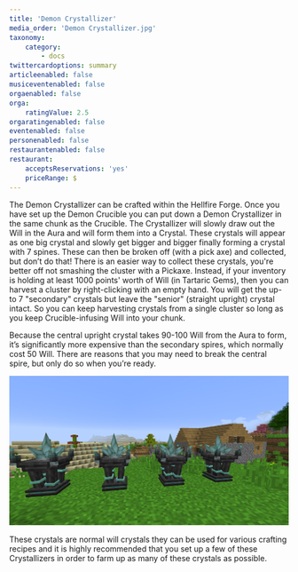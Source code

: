 ```yaml
---
title: 'Demon Crystallizer'
media_order: 'Demon Crystallizer.jpg'
taxonomy:
    category:
        - docs
twittercardoptions: summary
articleenabled: false
musiceventenabled: false
orgaenabled: false
orga:
    ratingValue: 2.5
orgaratingenabled: false
eventenabled: false
personenabled: false
restaurantenabled: false
restaurant:
    acceptsReservations: 'yes'
    priceRange: $
---
```


The Demon Crystallizer can be crafted within the Hellfire Forge. Once you have set up the Demon Crucible you can put down a Demon Crystallizer in the same chunk as the Crucible. The Crystallizer will slowly draw out the Will in the Aura and will form them into a Crystal. These crystals will appear as one big crystal and slowly get bigger and bigger finally forming a crystal with 7 spines. These can then be broken off (with a pick axe) and collected, but don’t do that! 
There is an easier way to collect these crystals, you're better off not smashing the cluster with a Pickaxe. Instead, if your inventory is holding at least 1000 points' worth of Will (in Tartaric Gems), then you can harvest a cluster by right-clicking with an empty hand. You will get the up-to 7 "secondary" crystals but leave the "senior" (straight upright) crystal intact. So you can keep harvesting crystals from a single cluster so long as you keep Crucible-infusing Will into your chunk.

Because the central upright crystal takes 90-100 Will from the Aura to form, it’s significantly more expensive than the secondary spires, which normally cost 50 Will.  There are reasons that you may need to break the central spire, but only do so when you’re ready. 

![](Demon%20Crystallizer.jpg)

These crystals are normal will crystals they can be used for various crafting recipes and it is highly recommended that you set up a few of these Crystallizers in order to farm up as many of these crystals as possible.